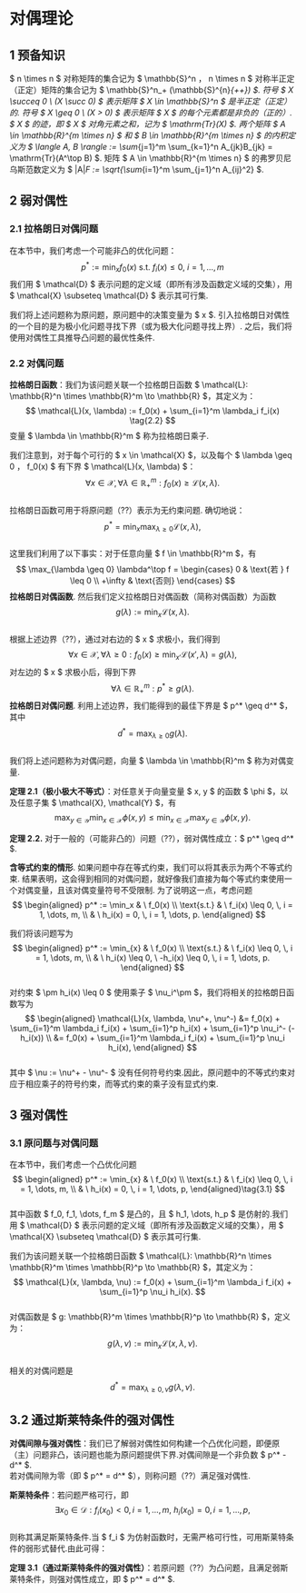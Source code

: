 # 对偶理论



## 1 预备知识
$ n \times n $ 对称矩阵的集合记为 $ \mathbb{S}^n $，$ n \times n $ 对称半正定（正定）矩阵的集合记为 $ \mathbb{S}^n_+ (\mathbb{S}^{n}_{++}) $. 符号 $ X \succeq 0 \ (X \succ 0) $ 表示矩阵 $ X \in \mathbb{S}^n $ 是半正定（正定）的. 符号 $ X \geq 0 \ (X > 0) $ 表示矩阵 $ X $ 的每个元素都是非负的（正的）. $ X $ 的迹，即 $ X $ 对角元素之和，记为 $ \mathrm{Tr}(X) $. 两个矩阵 $ A \in \mathbb{R}^{m \times n} $ 和 $ B \in \mathbb{R}^{m \times n} $ 的内积定义为 $ \langle A, B \rangle := \sum_{j=1}^m \sum_{k=1}^n A_{jk}B_{jk} = \mathrm{Tr}(A^\top B) $. 矩阵 $ A \in \mathbb{R}^{m \times n} $ 的弗罗贝尼乌斯范数定义为 $ \|A\|_F := \sqrt{\sum_{i=1}^m \sum_{j=1}^n A_{ij}^2} $. 

## 2 弱对偶性
### 2.1 拉格朗日对偶问题
在本节中，我们考虑一个可能非凸的优化问题：  
$$
p^* := \min_{x} f_0(x) \ \text{s.t.} \ f_i(x) \leq 0, \ i = 1, \dots, m \tag{2.1}
$$ 
我们用 $ \mathcal{D} $ 表示问题的定义域（即所有涉及函数定义域的交集），用 $ \mathcal{X} \subseteq \mathcal{D} $ 表示其可行集.   

我们将上述问题称为原问题，原问题中的决策变量为 $ x $. 引入拉格朗日对偶性的一个目的是为极小化问题寻找下界（或为极大化问题寻找上界）. 之后，我们将使用对偶性工具推导凸问题的最优性条件.   

### 2.2 对偶问题  
**拉格朗日函数**：我们为该问题关联一个拉格朗日函数 $ \mathcal{L}: \mathbb{R}^n \times \mathbb{R}^m \to \mathbb{R} $，其定义为：  
$$
\mathcal{L}(x, \lambda) := f_0(x) + \sum_{i=1}^m \lambda_i f_i(x) \tag{2.2}
$$
变量 $ \lambda \in \mathbb{R}^m $ 称为拉格朗日乘子.   

我们注意到，对于每个可行的 $ x \in \mathcal{X} $，以及每个 $ \lambda \geq 0 $，$ f_0(x) $ 有下界 $ \mathcal{L}(x, \lambda) $：  
$$
\forall x \in \mathcal{X}, \forall \lambda \in \mathbb{R}_+^m : f_0(x) \geq \mathcal{L}(x, \lambda).
$$  
拉格朗日函数可用于将原问题（??）表示为无约束问题. 确切地说：  
$$
p^* = \min_x \max_{\lambda \geq 0} \mathcal{L}(x, \lambda),
$$  
这里我们利用了以下事实：对于任意向量 $ f \in \mathbb{R}^m $，有  
$$
\max_{\lambda \geq 0} \lambda^\top f = 
\begin{cases} 
0 & \text{若 } f \leq 0 \\
+\infty & \text{否则}
\end{cases}
$$ 
**拉格朗日对偶函数**. 然后我们定义拉格朗日对偶函数（简称对偶函数）为函数  
$$
g(\lambda) := \min_x \mathcal{L}(x, \lambda).
$$  
根据上述边界（??），通过对右边的 $ x $ 求极小，我们得到  
$$
\forall x \in \mathcal{X}, \forall \lambda \geq 0 : f_0(x) \geq \min_{x'} \mathcal{L}(x', \lambda) = g(\lambda),
$$ 
对左边的 $ x $ 求极小后，得到下界  
$$
\forall \lambda \in \mathbb{R}_+^m : p^* \geq g(\lambda).
$$ 
**拉格朗日对偶问题**. 利用上述边界，我们能得到的最佳下界是 $ p^* \geq d^* $，其中  
$$
d^* = \max_{\lambda \geq 0} g(\lambda).
$$  
我们将上述问题称为对偶问题，向量 $ \lambda \in \mathbb{R}^m $ 称为对偶变量.   

**定理 2.1（极小极大不等式）**：对任意关于向量变量 $ x, y $ 的函数 $ \phi $，以及任意子集 $ \mathcal{X}, \mathcal{Y} $，有  
$$
\max_{y \in \mathcal{Y}} \min_{x \in \mathcal{X}} \phi(x, y) \leq \min_{x \in \mathcal{X}} \max_{y \in \mathcal{Y}} \phi(x, y).
$$

**定理 2.2.** 对于一般的（可能非凸的）问题（??），弱对偶性成立：$ p^* \geq d^* $.   

**含等式约束的情形**. 如果问题中存在等式约束，我们可以将其表示为两个不等式约束. 结果表明，这会得到相同的对偶问题，就好像我们直接为每个等式约束使用一个对偶变量，且该对偶变量符号不受限制. 为了说明这一点，考虑问题  
$$
\begin{aligned}
p^* := \min_x & \ f_0(x) \\
\text{s.t.} & \ f_i(x) \leq 0, \, i = 1, \dots, m, \\
& \ h_i(x) = 0, \, i = 1, \dots, p.
\end{aligned}
$$


我们将该问题写为  
$$
\begin{aligned}
p^* := \min_{x} & \ f_0(x) \\
\text{s.t.} & \ f_i(x) \leq 0, \, i = 1, \dots, m, \\
& \ h_i(x) \leq 0, \ -h_i(x) \leq 0, \, i = 1, \dots, p.
\end{aligned}
$$  
对约束 $ \pm h_i(x) \leq 0 $ 使用乘子 $ \nu_i^\pm $，我们将相关的拉格朗日函数写为  
$$
\begin{aligned}
\mathcal{L}(x, \lambda, \nu^+, \nu^-) 
&= f_0(x) + \sum_{i=1}^m \lambda_i f_i(x) + \sum_{i=1}^p h_i(x) + \sum_{i=1}^p \nu_i^- (-h_i(x)) \\
&= f_0(x) + \sum_{i=1}^m \lambda_i f_i(x) + \sum_{i=1}^p \nu_i h_i(x),
\end{aligned}
$$  
其中 $ \nu := \nu^+ - \nu^- $ 没有任何符号约束.因此，原问题中的不等式约束对应于相应乘子的符号约束，而等式约束的乘子没有显式约束.  

## 3 强对偶性  
### 3.1 原问题与对偶问题  
在本节中，我们考虑一个凸优化问题  
$$
\begin{aligned}
p^* := \min_{x} & \ f_0(x) \\
\text{s.t.} & \ f_i(x) \leq 0, \, i = 1, \dots, m, \\
& \ h_i(x) = 0, \, i = 1, \dots, p,
\end{aligned}\tag{3.1}
$$  
其中函数 $ f_0, f_1, \dots, f_m $ 是凸的，且 $ h_1, \dots, h_p $ 是仿射的.我们用 $ \mathcal{D} $ 表示问题的定义域（即所有涉及函数定义域的交集），用 $ \mathcal{X} \subseteq \mathcal{D} $ 表示其可行集.  

我们为该问题关联一个拉格朗日函数 $ \mathcal{L}: \mathbb{R}^n \times \mathbb{R}^m \times \mathbb{R}^p \to \mathbb{R} $，其定义为：  
$$
\mathcal{L}(x, \lambda, \nu) := f_0(x) + \sum_{i=1}^m \lambda_i f_i(x) + \sum_{i=1}^p \nu_i h_i(x).
$$  
对偶函数是 $ g: \mathbb{R}^m \times \mathbb{R}^p \to \mathbb{R} $，定义为：  
$$
g(\lambda, \nu) := \min_{x} \mathcal{L}(x, \lambda, \nu).
$$  
相关的对偶问题是  
$$
d^* = \max_{\lambda \geq 0, \nu} g(\lambda, \nu).
$$


## 3.2 通过斯莱特条件的强对偶性  
**对偶间隙与强对偶性**：我们已了解弱对偶性如何构建一个凸优化问题，即便原（主）问题非凸，该问题也能为原问题提供下界.对偶间隙是一个非负数 $ p^* - d^* $.  
若对偶间隙为零（即 $ p^* = d^* $），则称问题（??）满足强对偶性.  

**斯莱特条件**：若问题严格可行，即  
$$
\exists x_0 \in \mathcal{D} : f_i(x_0) < 0,\, i = 1, \dots, m,\ h_i(x_0) = 0,\, i = 1, \dots, p,
$$  
则称其满足斯莱特条件.当 $ f_i $ 为仿射函数时，无需严格可行性，可用斯莱特条件的弱形式替代.由此可得：  

**定理 3.1（通过斯莱特条件的强对偶性）**：若原问题（??）为凸问题，且满足弱斯莱特条件，则强对偶性成立，即 $ p^* = d^* $.  

